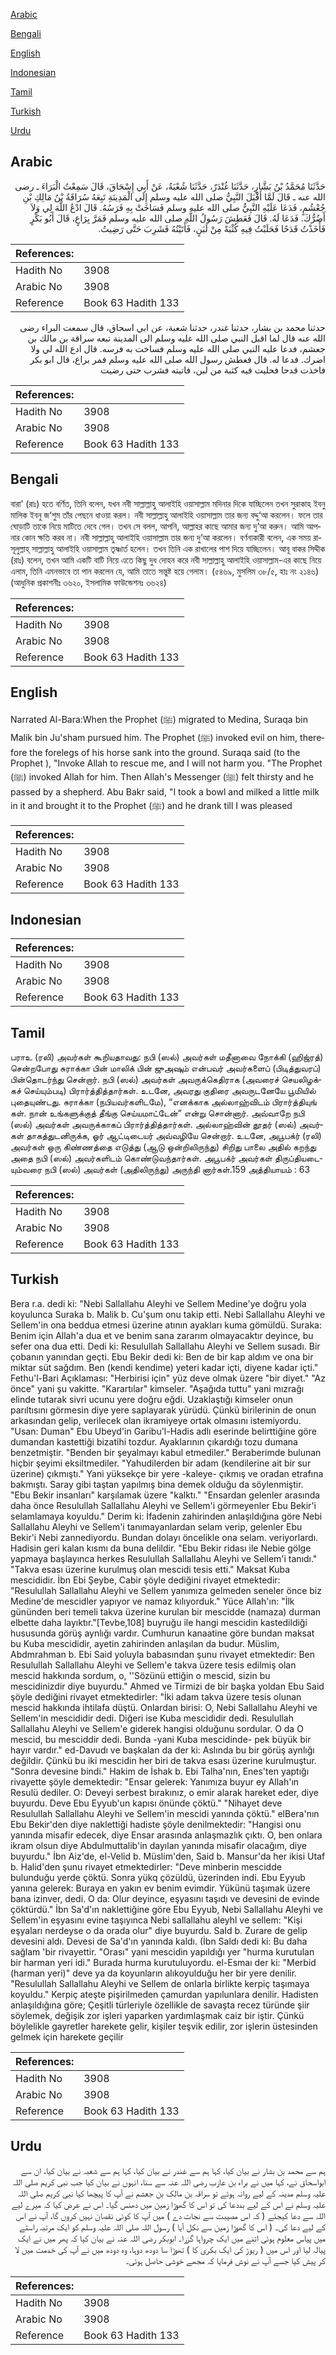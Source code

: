[Arabic](#arabic)

[Bengali](#bengali)

[English](#english)

[Indonesian](#indonesian)

[Tamil](#tamil)

[Turkish](#turkish)

[Urdu](#urdu)

## Arabic


<div dir="rtl" lang="ar" style={{fontSize:'larger',backgroundColor:'#f8f9fa',padding:20}}>
حَدَّثَنَا مُحَمَّدُ بْنُ بَشَّارٍ، حَدَّثَنَا غُنْدَرٌ، حَدَّثَنَا شُعْبَةُ، عَنْ أَبِي إِسْحَاقَ، قَالَ سَمِعْتُ الْبَرَاءَ ـ رضى الله عنه ـ قَالَ لَمَّا أَقْبَلَ النَّبِيُّ صلى الله عليه وسلم إِلَى الْمَدِينَةِ تَبِعَهُ سُرَاقَةُ بْنُ مَالِكِ بْنِ جُعْشُمٍ، فَدَعَا عَلَيْهِ النَّبِيُّ صلى الله عليه وسلم فَسَاخَتْ بِهِ فَرَسُهُ‏.‏ قَالَ ادْعُ اللَّهَ لِي وَلاَ أَضُرُّكَ‏.‏ فَدَعَا لَهُ‏.‏ قَالَ فَعَطِشَ رَسُولُ اللَّهِ صلى الله عليه وسلم فَمَرَّ بِرَاعٍ، قَالَ أَبُو بَكْرٍ فَأَخَذْتُ قَدَحًا فَحَلَبْتُ فِيهِ كُثْبَةً مِنْ لَبَنٍ، فَأَتَيْتُهُ فَشَرِبَ حَتَّى رَضِيتُ‏.‏
</div>
<div style={{backgroundColor:'#f8f9fa',padding:20, marginBottom: 10}}><table> <thead> <tr> <th>References:</th> <th></th> </tr> </thead> <tbody><tr><td>Hadith No</td><td>3908</td></tr><tr><td>Arabic No</td><td>3908</td></tr><tr><td>Reference</td><td>Book 63 Hadith 133</td></tr></tbody></table></div>


<div dir="rtl" lang="ar" style={{fontSize:'larger',backgroundColor:'#f8f9fa',padding:20}}>
حدثنا محمد بن بشار، حدثنا غندر، حدثنا شعبة، عن ابي اسحاق، قال سمعت البراء رضى الله عنه قال لما اقبل النبي صلى الله عليه وسلم الى المدينة تبعه سراقة بن مالك بن جعشم، فدعا عليه النبي صلى الله عليه وسلم فساخت به فرسه. قال ادع الله لي ولا اضرك. فدعا له. قال فعطش رسول الله صلى الله عليه وسلم فمر براع، قال ابو بكر فاخذت قدحا فحلبت فيه كثبة من لبن، فاتيته فشرب حتى رضيت
</div>
<div style={{backgroundColor:'#f8f9fa',padding:20, marginBottom: 10}}><table> <thead> <tr> <th>References:</th> <th></th> </tr> </thead> <tbody><tr><td>Hadith No</td><td>3908</td></tr><tr><td>Arabic No</td><td>3908</td></tr><tr><td>Reference</td><td>Book 63 Hadith 133</td></tr></tbody></table></div>

## Bengali


<div dir="ltr" lang="bn" style={{fontSize:'larger',backgroundColor:'#f8f9fa',padding:20}}>
বারা’ (রাঃ) হতে বর্ণিত, তিনি বলেন, যখন নবী সাল্লাল্লাহু আলাইহি ওয়াসাল্লাম মদিনার দিকে যাচ্ছিলেন তখন সুরাকাহ ইবনু মালিক ইবনু জ‘শুম তাঁর পেছনে ধাওয়া করল। নবী সাল্লাল্লাহু আলাইহি ওয়াসাল্লাম তার জন্য বদ্দু‘আ করলেন। ফলে তার ঘোড়াটি তাকে নিয়ে মাটিতে দেবে গেল। তখন সে বলল, আপনি, আল্লাহর কাছে আমার জন্য দু’আ করুন। আমি আপনার কোন ক্ষতি করব না। নবী সাল্লাল্লাহু আলাইহি ওয়াসাল্লাম তার জন্য দু’আ করলেন। বর্ণনাকারী বলেন, এক সময় রাসূলুল্লাহ্ সাল্লাল্লাহু আলাইহি ওয়াসাল্লাম তৃষ্ণার্ত হলেন। তখন তিনি এক রাখালের পাশ দিয়ে যাচ্ছিলেন। আবূ বাকর সিদ্দীক (রাঃ) বলেন, তখন আমি একটি বাটি নিয়ে এতে কিছু দুধ দোহন করে নবী সাল্লাল্লাহু আলাইহি ওয়াসাল্লাম-এর কাছে নিয়ে এলাম, তিনি এমনভাবে তা পান করলেন যে, আমি তাতে সন্তুষ্ট হয়ে গেলাম। (৫৪৬৯, মুসলিম ৩৮/৫, হাঃ নং ২১৪৬) (আধুনিক প্রকাশনীঃ ৩৬২০, ইসলামিক ফাউন্ডেশনঃ ৩৬২৪)
</div>
<div style={{backgroundColor:'#f8f9fa',padding:20, marginBottom: 10}}><table> <thead> <tr> <th>References:</th> <th></th> </tr> </thead> <tbody><tr><td>Hadith No</td><td>3908</td></tr><tr><td>Arabic No</td><td>3908</td></tr><tr><td>Reference</td><td>Book 63 Hadith 133</td></tr></tbody></table></div>

## English


<div dir="ltr" lang="en" style={{fontSize:'larger',backgroundColor:'#f8f9fa',padding:20}}>
Narrated Al-Bara:When the Prophet (ﷺ) migrated to Medina, Suraqa bin Malik bin Ju'sham pursued him. The Prophet (ﷺ) invoked evil on him, therefore the forelegs of his horse sank into the ground. Suraqa said (to the Prophet ), "Invoke Allah to rescue me, and I will not harm you. "The Prophet (ﷺ) invoked Allah for him. Then Allah's Messenger (ﷺ) felt thirsty and he passed by a shepherd. Abu Bakr said, "I took a bowl and milked a little milk in it and brought it to the Prophet (ﷺ) and he drank till I was pleased
</div>
<div style={{backgroundColor:'#f8f9fa',padding:20, marginBottom: 10}}><table> <thead> <tr> <th>References:</th> <th></th> </tr> </thead> <tbody><tr><td>Hadith No</td><td>3908</td></tr><tr><td>Arabic No</td><td>3908</td></tr><tr><td>Reference</td><td>Book 63 Hadith 133</td></tr></tbody></table></div>

## Indonesian


<div dir="ltr" lang="id" style={{fontSize:'larger',backgroundColor:'#f8f9fa',padding:20}}>

</div>
<div style={{backgroundColor:'#f8f9fa',padding:20, marginBottom: 10}}><table> <thead> <tr> <th>References:</th> <th></th> </tr> </thead> <tbody><tr><td>Hadith No</td><td>3908</td></tr><tr><td>Arabic No</td><td>3908</td></tr><tr><td>Reference</td><td>Book 63 Hadith 133</td></tr></tbody></table></div>

## Tamil


<div dir="ltr" lang="ta" style={{fontSize:'larger',backgroundColor:'#f8f9fa',padding:20}}>
பராஉ (ரலி) அவர்கள் கூறியதாவது: நபி (ஸல்) அவர்கள் மதீனாவை நோக்கி (ஹிஜ்ரத்) சென்றபோது சுராக்கா பின் மாலிக் பின் ஜுஅஷும் என்பவர் அவர்களைப் (பிடித்துவரப்) பின்தொடர்ந்து சென்றார். நபி (ஸல்) அவர்கள் அவருக்கெதிராக (அவரைச் செயலிழக்கச் செய்யும்படி) பிரார்த்தித்தார்கள். உடனே, அவரது குதிரை அவருடனேயே பூமியில் புதையுண்டது. சுராக்கா (நபியவர்களிடமே), “எனக்காக அல்லாஹ்விடம் பிரார்த்தியுங் கள். நான் உங்களுக்குத் தீங்கு செய்யமாட்டேன்” என்று சொன்னார். அவ்வாறே நபி (ஸல்) அவர்கள் அவருக்காகப் பிரார்த்தித்தார்கள். அல்லாஹ்வின் தூதர் (ஸல்) அவர்கள் தாகத்துடனிருக்க, ஓர் ஆட்டிடையர் அவ்வழியே சென்றார். உடனே, அபூபக்ர் (ரலி) அவர்கள் ஒரு கிண்ணத்தை எடுத்து (ஆடு ஒன்றிலிருந்து) சிறிது பாலை அதில் கறந்து அதை நபி (ஸல்) அவர்களிடம் கொண்டுவந்தார்கள். அபூபக்ர் அவர்கள் திருப்தியடையும்வரை நபி (ஸல்) அவர்கள் (அதிலிருந்து) அருந்தி னார்கள்.159 அத்தியாயம் : 63
</div>
<div style={{backgroundColor:'#f8f9fa',padding:20, marginBottom: 10}}><table> <thead> <tr> <th>References:</th> <th></th> </tr> </thead> <tbody><tr><td>Hadith No</td><td>3908</td></tr><tr><td>Arabic No</td><td>3908</td></tr><tr><td>Reference</td><td>Book 63 Hadith 133</td></tr></tbody></table></div>

## Turkish


<div dir="ltr" lang="tr" style={{fontSize:'larger',backgroundColor:'#f8f9fa',padding:20}}>
Bera r.a. dedi ki: "Nebi Sallallahu Aleyhi ve Sellem Medine'ye doğru yola koyulunca Suraka b. Malik b. Cu'şum onu takip etti. Nebi Sallallahu Aleyhi ve Sellem'in ona beddua etmesi üzerine atının ayakları kuma gömüldü. Suraka: Benim için Allah'a dua et ve benim sana zararım olmayacaktır deyince, bu sefer ona dua etti. Dedi ki: Resulullah Sallallahu Aleyhi ve Sellem susadı. Bir çobanın yanından geçti. Ebu Bekir dedi ki: Ben de bir kap aldım ve ona bir miktar süt sağdım. Ben (kendi kendime) yeteri kadar içti, diyene kadar içti." Fethu'l-Bari Açıklaması: "Herbirisi için" yüz deve olmak üzere "bir diyet." "Az önce" yani şu vakitte. "Karartılar" kimseler. "Aşağıda tuttu" yani mızrağı elinde tutarak sivri ucunu yere doğru eğdi. Uzaklaştığı kimseler onun parıltısını görmesin diye yere saplayarak yürüdü. Çünkü birilerinin de onun arkasından gelip, verilecek olan ikramiyeye ortak olmasını istemiyordu. "Usan: Duman" Ebu Ubeyd'in Garibu'l-Hadis adlı eserinde belirttiğine göre dumandan kastettiği bizatihi tozdur. Ayaklarının çıkardığı tozu dumana benzetmiştir. "Benden bir şeyalmayı kabul etmediler." Beraberimde bulunan hiçbir şeyimi eksiltmediler. "Yahudilerden bir adam (kendilerine ait bir sur üzerine) çıkmıştı." Yani yüksekçe bir yere -kaleye- çıkmış ve oradan etrafına bakmıştı. Saray gibi taştan yapılmış bina demek olduğu da söylenmiştir. "Ebu Bekir insanları" karşılamak üzere "kalktı." "Ensardan gelenler arasında daha önce Resulullah Sallallahu Aleyhi ve Sellem'i görmeyenler Ebu Bekir'i selamlamaya koyuldu." Derim ki: İfadenin zahirinden anlaşıldığına göre Nebi Sallallahu Aleyhi ve Sellem'i tanımayanlardan selam verip, gelenler Ebu Bekir'i Nebi zannediyordu. Bundan dolayı öncelikle ona selam. veriyorlardı. Hadisin geri kalan kısmı da buna delildir. "Ebu Bekir ridası ile Nebie gölge yapmaya başlayınca herkes Resulullah Sallallahu Aleyhi ve Sellem'i tanıdı." "Takva esası üzerine kurulmuş olan mescidi tesis etti." Maksat Kuba mescididir. İbn Ebi Şeybe, Cabir şöyle dediğini rivayet etmektedir: "Resulullah Sallallahu Aleyhi ve Sellem yanımıza gelmeden seneler önce biz Medine'de mescidler yapıyor ve namaz kılıyorduk." Yüce Allah'ın: "İlk gününden beri temeli takva üzerine kurulan bir mescidde (namaza) durman elbette daha layıktır."[Tevbe,108] buyruğu ile hangi mescidin kastedildiği hususunda görüş aynlığı vardır. Cumhurun kanaatine göre bundan maksat bu Kuba mescididir, ayetin zahirinden anlaşılan da budur. Müslim, Abdmrahman b. Ebi Said yoluyla babasından şunu rivayet etmektedir: Ben Resulullah Sallallahu Aleyhi ve Sellem'e takva üzere tesis edilmiş olan mescid hakkında sordum, o, ''Sözünü ettiğin o mescid, sizin bu mescidinizdir diye buyurdu." Ahmed ve Tirmizi de bir başka yoldan Ebu Said şöyle dediğini rivayet etmektedirler: "İki adam takva üzere tesis olunan mescid hakkında ihtilafa düştü. Onlardan birisi: O, Nebi Sallallahu Aleyhi ve Sellem'in mescididir dedi. Diğeri ise Kuba mescididir dedi. Resulullah Sallallahu Aleyhi ve Sellem'e giderek hangisi olduğunu sordular. O da O mescid, bu mesciddir dedi. Bunda -yani Kuba mescidinde- pek büyük bir hayır vardır." ed-Davudı ve başkalan da der ki: Aslında bu bir görüş aynlığı değildir. Çünkü bu iki mescidin her biri de takva esası üzerine kurulmuştur. "Sonra devesine bindi." Hakim de İshak b. Ebi Talha'nın, Enes'ten yaptığı rivayette şöyle demektedir: "Ensar gelerek: Yanımıza buyur ey Allah'ın Resulü dediler. O: Deveyi serbest bırakınız, o emir alarak hareket eder, diye buyurdu. Deve Ebu Eyyub'un kapısı önünde çöktü." "Nihayet deve Resulullah Sallallahu Aleyhi ve Sellem'in mescidi yanında çöktü." elBera'nın Ebu Bekir'den diye naklettiği hadiste şöyle denilmektedir: "Hangisi onu yanında misafir edecek, diye Ensar arasında anlaşmazlık çıktı. O, ben onlara ikram olsun diye Abdulmuttalib'in dayılan yanında misafir olacağım, diye buyurdu." İbn Aiz'de, el-Velid b. Müslim'den, Said b. Mansur'da her ikisi Utaf b. Halid'den şunu rivayet etmektedirler: "Deve minberin mescidde bulunduğu yerde çöktü. Sonra yükq çözüldü, üzerinden indi. Ebu Eyyub yanına gelerek: Buraya en yakın ev benim evimdir. Yükünü taşımak üzere bana izinver, dedi. O da: Olur deyince, eşyasını taşıdı ve devesini de evinde çöktürdü." İbn Sa'd'ın naklettiğine göre Ebu Eyyub, Nebi Sallallahu Aleyhi ve Sellem'in eşyasını evine taşıyınca Nebi sallallahu aleyhl ve sellem: "Kişi eşyaları nerdeyse o da orada olur" diye buyurdu. SaId b. Zurare de gelip devesini aldı. Devesi de Sa'd'ın yanında kaldı. (İbn Saldı dedi ki: Bu daha sağlam 'bir rivayettir. "Orası" yani mescidin yapıldığı yer "hurma kurutulan bir harman yeri idi." Burada hurma kurutuluyordu. el-Esmaı der ki: "Merbid (harman yeri)" deve ya da koyunların alıkoyulduğu her bir yere denilir. "Resulullah Sallallahu Aleyhi ve Sellem de onlarla birlikte kerpiç taşımaya koyuldu." Kerpiç ateşte pişirilmeden çamurdan yapılunlara denilir. Hadisten anlaşıldığına göre; Çeşitli türleriyle özellikle de savaşta recez türünde şiir söylemek, değişik zor işleri yaparken yardımlaşmak caiz bir iştir. Çünkü böylelikle gayretler harekete gelir, kişiler teşvik edilir, zor işlerin üstesinden gelmek için harekete geçilir
</div>
<div style={{backgroundColor:'#f8f9fa',padding:20, marginBottom: 10}}><table> <thead> <tr> <th>References:</th> <th></th> </tr> </thead> <tbody><tr><td>Hadith No</td><td>3908</td></tr><tr><td>Arabic No</td><td>3908</td></tr><tr><td>Reference</td><td>Book 63 Hadith 133</td></tr></tbody></table></div>

## Urdu


<div dir="rtl" lang="ur" style={{fontSize:'larger',backgroundColor:'#f8f9fa',padding:20}}>
ہم سے محمد بن بشار نے بیان کیا، کہا ہم سے غندر نے بیان کیا، کہا ہم سے شعبہ نے بیان کیا، ان سے ابواسحاق نے، کہا میں نے براء بن عازب رضی اللہ عنہ سے سنا، انہوں نے بیان کیا جب نبی کریم صلی اللہ علیہ وسلم مدینہ کے لیے روانہ ہوئے تو سراقہ بن مالک بن جعشم نے آپ کا پیچھا کیا نبی کریم صلی اللہ علیہ وسلم نے اس کے لیے بددعا کی تو اس کا گھوڑا زمین میں دھنس گیا۔ اس نے عرض کیا کہ میرے لیے اللہ سے دعا کیجئے ( کہ اس مصیبت سے نجات دے ) میں آپ کا کوئی نقصان نہیں کروں گا، آپ نے اس کے لیے دعا کی۔ ( اس کا گھوڑا زمین سے نکل آیا ) رسول اللہ صلی اللہ علیہ وسلم کو ایک مرتبہ راستے میں پیاس معلوم ہوئی اتنے میں ایک چرواہا گزرا۔ ابوبکر رضی اللہ عنہ نے بیان کیا کہ پھر میں نے ایک پیالہ لیا اور اس میں ( ریوڑ کی ایک بکری کا ) تھوڑا سا دودھ دوہا، وہ دودھ میں نے آپ کی خدمت میں لا کر پیش کیا جسے آپ نے نوش فرمایا کہ مجھے خوشی حاصل ہوئی۔
</div>
<div style={{backgroundColor:'#f8f9fa',padding:20, marginBottom: 10}}><table> <thead> <tr> <th>References:</th> <th></th> </tr> </thead> <tbody><tr><td>Hadith No</td><td>3908</td></tr><tr><td>Arabic No</td><td>3908</td></tr><tr><td>Reference</td><td>Book 63 Hadith 133</td></tr></tbody></table></div>